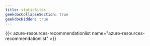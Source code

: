 ```yaml
---
title: staticSites
geekdocCollapseSection: true
geekdocHidden: true
---
```


{{< azure-resources-recommendationlist name="azure-resources-recommendationlist" >}}
